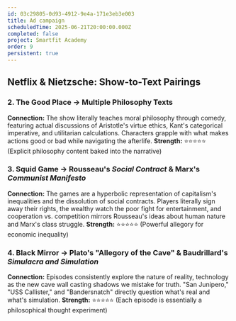 ```yaml
---
id: 03c29805-0d93-4912-9e4a-171e3eb3e003
title: Ad campaign
scheduledTime: 2025-06-21T20:00:00.000Z
completed: false
project: Smartfit Academy
order: 9
persistent: true
---
```


## Netflix & Nietzsche: Show-to-Text Pairings

### 2. **The Good Place → Multiple Philosophy Texts** 
**Connection:** The show literally teaches moral philosophy through comedy, featuring actual discussions of Aristotle's virtue ethics, Kant's categorical imperative, and utilitarian calculations. Characters grapple with what makes actions good or bad while navigating the afterlife.
**Strength:** ⭐⭐⭐⭐⭐ (Explicit philosophy content baked into the narrative)

### 3. **Squid Game → Rousseau's *Social Contract* & Marx's *Communist Manifesto***
**Connection:** The games are a hyperbolic representation of capitalism's inequalities and the dissolution of social contracts. Players literally sign away their rights, the wealthy watch the poor fight for entertainment, and cooperation vs. competition mirrors Rousseau's ideas about human nature and Marx's class struggle.
**Strength:** ⭐⭐⭐⭐⭐ (Powerful allegory for economic inequality)

### 4. **Black Mirror → Plato's "Allegory of the Cave" & Baudrillard's *Simulacra and Simulation***
**Connection:** Episodes consistently explore the nature of reality, technology as the new cave wall casting shadows we mistake for truth. "San Junipero," "USS Callister," and "Bandersnatch" directly question what's real and what's simulation.
**Strength:** ⭐⭐⭐⭐⭐ (Each episode is essentially a philosophical thought experiment)